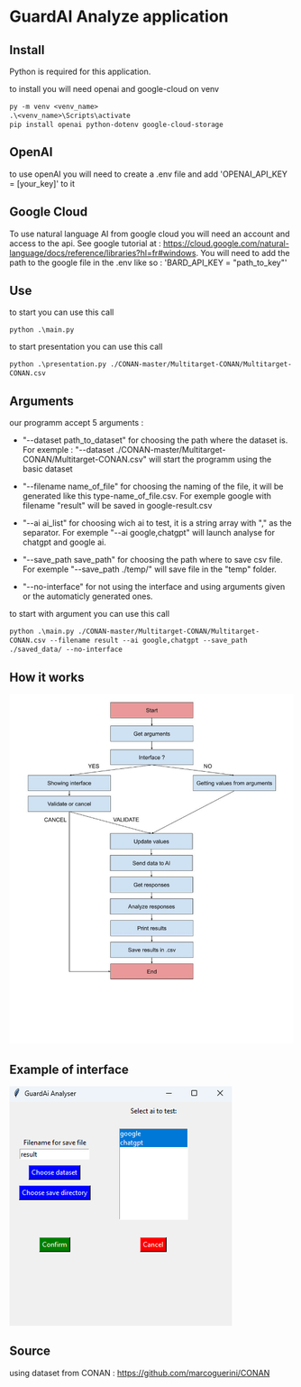 # GuardAI Analyze application

## Install
Python is required for this application.

to install you will need openai and google-cloud on venv
```
py -m venv <venv_name>
.\<venv_name>\Scripts\activate
pip install openai python-dotenv google-cloud-storage
```

## OpenAI
to use openAI you will need to create a .env file and add 'OPENAI_API_KEY = [your_key]' to it

## Google Cloud
To use natural language AI from google cloud you will need an account and access to the api. See google tutorial at : https://cloud.google.com/natural-language/docs/reference/libraries?hl=fr#windows. You will need to add the path to the google file in the .env like so : 'BARD_API_KEY = "path_to_key"'

## Use
to start you can use this call
```
python .\main.py
```

to start presentation you can use this call
```
python .\presentation.py ./CONAN-master/Multitarget-CONAN/Multitarget-CONAN.csv
```

## Arguments
our programm accept 5 arguments :

  - "--dataset path_to_dataset" for choosing the path where the dataset is. For exemple : "--dataset ./CONAN-master/Multitarget-CONAN/Multitarget-CONAN.csv" will start the programm using the basic dataset

  - "--filename name_of_file" for choosing the naming of the file, it will be generated like this type-name_of_file.csv. For exemple google with filename "result" will be saved in google-result.csv

  - "--ai ai_list" for choosing wich ai to test, it is a string array with "," as the separator. For exemple "--ai google,chatgpt" will launch analyse for chatgpt and google ai.

  - "--save_path save_path" for choosing the path where to save csv file. For exemple "--save_path ./temp/" will save file in the "temp" folder.

  - "--no-interface" for not using the interface and using arguments given or the automaticly generated ones.

to start with argument you can use this call
```
python .\main.py ./CONAN-master/Multitarget-CONAN/Multitarget-CONAN.csv --filename result --ai google,chatgpt --save_path ./saved_data/ --no-interface
```

## How it works
![alt text](https://github.com/Sartanide/GuardAI/blob/main/assets/Schematic%20Analyze%20GuardAI.jpg)

## Example of interface
![alt text](https://github.com/Sartanide/GuardAI/blob/main/assets/interface.png)

## Source
using dataset from CONAN : https://github.com/marcoguerini/CONAN
